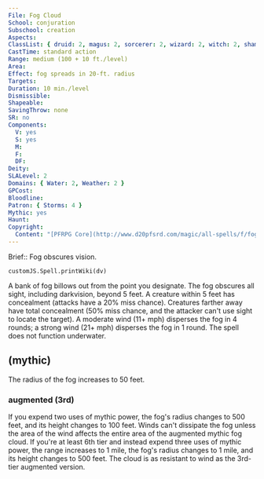 ```yaml
---
File: Fog Cloud
School: conjuration
Subschool: creation
Aspects: 
ClassList: { druid: 2, magus: 2, sorcerer: 2, wizard: 2, witch: 2, shaman: 2, unchained summoner: 2 }
CastTime: standard action
Range: medium (100 + 10 ft./level)
Area: 
Effect: fog spreads in 20-ft. radius
Targets: 
Duration: 10 min./level
Dismissible: 
Shapeable: 
SavingThrow: none
SR: no
Components:
  V: yes
  S: yes
  M: 
  F: 
  DF: 
Deity: 
SLALevel: 2
Domains: { Water: 2, Weather: 2 }
GPCost: 
Bloodline: 
Patron: { Storms: 4 }
Mythic: yes
Haunt: 
Copyright:
  Content: "[PFRPG Core](http://www.d20pfsrd.com/magic/all-spells/f/fog-cloud)"
---
```

Brief:: Fog obscures vision.

```dataviewjs
customJS.Spell.printWiki(dv)
```

A bank of fog billows out from the point you designate. The fog obscures all sight, including darkvision, beyond 5 feet. A creature within 5 feet has concealment (attacks have a 20% miss chance).  Creatures farther away have total concealment (50% miss chance, and the attacker can't use sight to locate the target).  A moderate wind (11+ mph) disperses the fog in 4 rounds; a strong wind (21+ mph) disperses the fog in 1 round.  The spell does not function underwater.


## (mythic)

The radius of the fog increases to 50 feet.


### augmented (3rd)

If you expend two uses of mythic power, the fog's radius changes to 500 feet, and its height changes to 100 feet. Winds can't dissipate the fog unless the area of the wind affects the entire area of the augmented mythic fog cloud. If you're at least 6th tier and instead expend three uses of mythic power, the range increases to 1 mile, the fog's radius changes to 1 mile, and its height changes to 500 feet. The cloud is as resistant to wind as the 3rd-tier augmented version.
